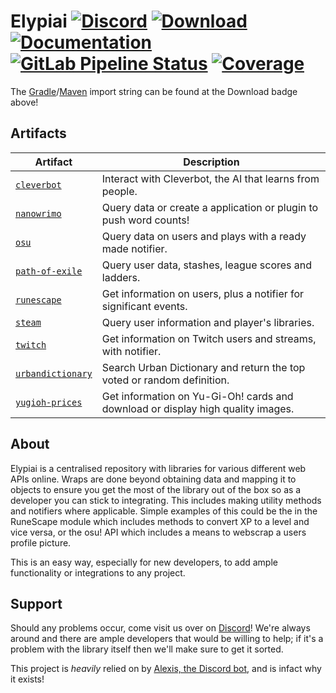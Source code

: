 # Elypiai [![Discord][discord-members]][discord] [![Download][bintray-download]][bintray] [![Documentation][docs-shield]][docs] [![GitLab Pipeline Status][gitlab-build]][gitlab] [![Coverage][gitlab-coverage]][gitlab] 
The [Gradle][gradle]/[Maven][maven] import string can be found at the Download badge above!

## Artifacts
| Artifact                             | Description                                                                     |
|--------------------------------------|---------------------------------------------------------------------------------|
| [`cleverbot`][cleverbot]             | Interact with Cleverbot, the AI that learns from people.                        |
| [`nanowrimo`][nanowrimo]             | Query data or create a application or plugin to push word counts!               |
| [`osu`][osu]                         | Query data on users and plays with a ready made notifier.                       |
| [`path-of-exile`][path-of-exile]     | Query user data, stashes, league scores and ladders.                            |
| [`runescape`][runescape]             | Get information on users, plus a notifier for significant events.               |
| [`steam`][steam]                     | Query user information and player's libraries.                                  |
| [`twitch`][twitch]                   | Get information on Twitch users and streams, with notifier.                     |
| [`urbandictionary`][urbandictionary] | Search Urban Dictionary and return the top voted or random definition.          |
| [`yugioh-prices`][yugioh-prices]     | Get information on Yu-Gi-Oh! cards and download or display high quality images. |

## About
Elypiai is a centralised repository with libraries for various different web APIs online. Wraps are done beyond obtaining data and mapping it to objects to ensure you get the most of the library out of the box so as a developer you can stick to integrating. This includes making utility methods and notifiers where applicable. Simple examples of this could be the in the RuneScape module which includes methods to convert XP to a level and vice versa, or the osu! API which includes a means to webscrap a users profile picture.

This is an easy way, especially for new developers, to add ample functionality or integrations to any project.

## Support
Should any problems occur, come visit us over on [Discord][discord]! We're always around and there are ample developers that would be willing to help; if it's a problem with the library itself then we'll make sure to get it sorted.

This project is _heavily_ relied on by [Alexis, the Discord bot][alexis], and is infact why it exists!

[discord]: https://discord.gg/hprGMaM "Discord Invite"
[discord-members]: https://discordapp.com/api/guilds/184657525990359041/widget.png "Discord Shield"
[bintray]: https://bintray.com/elypia/Elypiai "Bintray Latest Version"
[bintray-download]: https://api.bintray.com/packages/elypia/Elypiai/common/images/download.svg "Bintray Download Shield"
[docs]: https://elypiai.elypia.com/ "Commandler Documentation"
[docs-shield]: https://img.shields.io/badge/Docs-Elypiai-blue.svg "Commandler Documentation Shield"
[gitlab]: https://gitlab.com/Elypia/elypiai/commits/master "Repository on GitLab"
[gitlab-build]: https://gitlab.com/Elypia/elypiai/badges/master/pipeline.svg "GitLab Build Shield"
[gitlab-coverage]: https://gitlab.com/Elypia/elypiai/badges/master/coverage.svg "GitLab Coverage Shield"

[gradle]: https://gradle.org/ "Depend via Gradle"
[maven]: https://maven.apache.org/ "Depend via Maven"

[cleverbot]: https://www.cleverbot.com/api/
[nanowrimo]: https://nanowrimo.org/wordcount_api
[osu]: https://github.com/ppy/osu-api/wiki
[path-of-exile]: https://www.pathofexile.com/developer/docs/api-resources
[runescape]: http://runescape.wikia.com/wiki/Application_programming_interface
[steam]: https://steamcommunity.com/dev
[twitch]: https://dev.twitch.tv/docs
[urbandictionary]: http://api.urbandictionary.com/v0/define?term=api
[yugioh-prices]: http://docs.yugiohprices.apiary.io/

[alexis]: https://discordapp.com/oauth2/authorize?client_id=230716794212581376&scope=bot "Invite Alexis"
